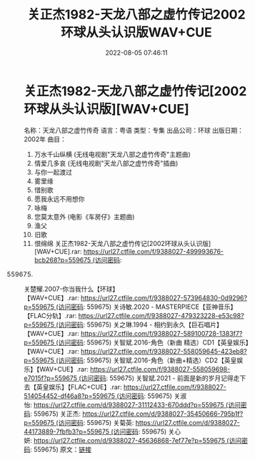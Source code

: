 ﻿---
title: 关正杰1982-天龙八部之虚竹传记2002环球从头认识版WAV+CUE
date: 2022-08-05 07:46:11
categories: WAV车载音乐、镜像
tags: 华语中文
---
# 关正杰1982-天龙八部之虚竹传记[2002环球从头认识版][WAV+CUE]

名称：天龙八部之虚竹传奇
语言：粤语
类型：专集
出品公司：环球
出版日期：2002年
曲目：
01. 万水千山纵横 (无线电视剧"天龙八部之虚竹传奇"主题曲)
02. 情爱几多哀 (无线电视剧"天龙八部之虚竹传奇"插曲)
03. 与你一起渡过
04. 雾里缘
05. 惜别歌
06. 愿我永远不用想你
07. 咏梅
08. 您莫太意外 (电影《车房仔》主题曲)
09. 渔父
10. 旧歌
11. 恨绵绵
关正杰1982-天龙八部之虚竹传记[2002环球从头认识版][WAV+CUE].rar: https://url27.ctfile.com/f/9388027-499993676-bcb268?p=559675 (访问密码:
559675)
关楚耀.2007-你当我什么【环球】【WAV+CUE】.rar: https://url27.ctfile.com/f/9388027-573964830-0d9296?p=559675 (访问密码:
559675)
关诗敏.2020 -
MASTERPIECE【亚神音乐】【FLAC分轨】.rar: https://url27.ctfile.com/f/9388027-479323228-e53c98?p=559675 (访问密码:
559675)
关之琳.1994 -
相约到永久【巨石唱片】【WAV+CUE】.rar: https://url27.ctfile.com/f/9388027-589100728-1383f7?p=559675 (访问密码:
559675)
关智斌.2016-角色（新曲
精选）CD1【英皇娱乐】【WAV+CUE】.rar: https://url27.ctfile.com/f/9388027-558059645-423eb8?p=559675 (访问密码:
559675)
关智斌.2016-角色（新曲+精选）CD2【英皇娱乐】【WAV+CUE】.rar: https://url27.ctfile.com/f/9388027-558059698-e7015f?p=559675 (访问密码:
559675)
关智斌.2021 -
前面是新的岁月记得走下去【英皇娱乐】【FLAC+CUE】.rar: https://url27.ctfile.com/f/9388027-514054452-df46a8?p=559675 (访问密码:
559675)
关淑怡: https://url27.ctfile.com/d/9388027-31112433-670ddd?p=559675 (访问密码:
559675)
关正杰: https://url27.ctfile.com/d/9388027-35450666-795b1f?p=559675 (访问密码:
559675)
关菊英: https://url27.ctfile.com/d/9388027-44173889-7fbfb3?p=559675 (访问密码:
559675)
关心妍: https://url27.ctfile.com/d/9388027-45636868-7ef77e?p=559675 (访问密码:
559675)
原文：[链接](https://blog.sina.com.cn/s/blog_1647c7e7601030ypi.html)